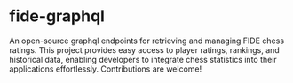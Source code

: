 # fide-graphql
An open-source graphql endpoints for retrieving and managing FIDE chess ratings. This project provides easy access to player ratings, rankings, and historical data, enabling developers to integrate chess statistics into their applications effortlessly. Contributions are welcome!
